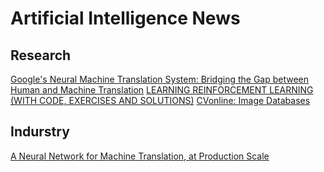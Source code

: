 # Artificial Intelligence News

## Research
[Google's Neural Machine Translation System: Bridging the Gap between Human and Machine Translation](https://arxiv.org/abs/1609.08144)
[LEARNING REINFORCEMENT LEARNING (WITH CODE, EXERCISES AND SOLUTIONS)](http://www.wildml.com/2016/10/learning-reinforcement-learning/?from=timeline&isappinstalled=0)
[CVonline: Image Databases](http://homepages.inf.ed.ac.uk/rbf/CVonline/Imagedbase.htm)

## Indurstry
[A Neural Network for Machine Translation, at Production Scale](https://research.googleblog.com/2016/09/a-neural-network-for-machine.html)
